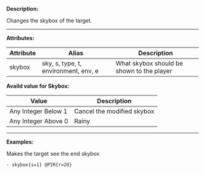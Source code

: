 **Description:** 

Changes the skybox of the target.

---

**Attributes:**

| Attribute| Alias | Description  |
| ---------------- | ----- | ------------------------------------------------------------- |
| skybox   | sky, s, type, t, environment, env, e | What skybox should be shown to the player | 

**Availd value for Skybox:**

| Value | Description |
| ----- | ----------- |
| Any Integer Below 1 | Cancel the modified skybox |
| Any Integer Above 0 | Rainy |
---

**Examples:**

Makes the target see the end skybox

```
- skybox{s=1} @PIR{r=20}
```